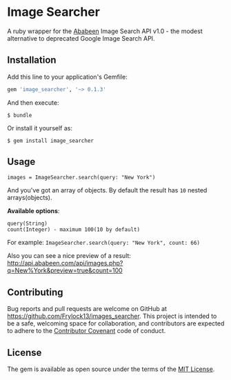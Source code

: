 # Image Searcher

A ruby wrapper for the [Ababeen](http://api.ababeen.com) Image Search API v1.0 - the modest alternative to deprecated Google Image Search API.

## Installation

Add this line to your application's Gemfile:

```ruby
gem 'image_searcher', '~> 0.1.3'
```

And then execute:

    $ bundle

Or install it yourself as:

    $ gem install image_searcher

## Usage

```
images = ImageSearcher.search(query: "New York")
```

And you've got an array of objects. By default the result has `10` nested arrays(objects). 

**Available options**:
```
query(String)
count(Integer) - maximum 100(10 by default)
```
For example: `ImageSearcher.search(query: "New York", count: 66)`

Also you can see a nice preview of a result: 
http://api.ababeen.com/api/images.php?q=New%York&preview=true&count=100

## Contributing

Bug reports and pull requests are welcome on GitHub at https://github.com/Frylock13/images_searcher. This project is intended to be a safe, welcoming space for collaboration, and contributors are expected to adhere to the [Contributor Covenant](contributor-covenant.org) code of conduct.


## License

The gem is available as open source under the terms of the [MIT License](http://opensource.org/licenses/MIT).

